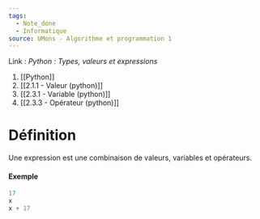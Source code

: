```yaml
---
tags:
  - Note_done
  - Informatique
source: UMons - Algorithme et programmation 1
---
```


Link :
_Python : Types, valeurs et expressions_
1. [[Python]]
1. [[2.1.1 - Valeur (python)]]
2. [[2.3.1 - Variable (python)]]
3. [[2.3.3 - Opérateur (python)]]


# Définition
Une expression est une combinaison de valeurs, variables et opérateurs.

#### Exemple
```python
17
x
x + 17
```
